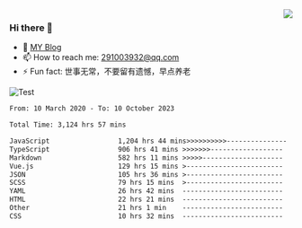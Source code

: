 <img align='right' src='https://github-readme-stats.vercel.app/api?username=niaogege&show_icons=true&theme=radical'/>

### Hi there 👋

- 🌱 [MY Blog](https://bythewayer.com/)
- 📫 How to reach me: 291003932@qq.com
- ⚡ Fun fact:  世事无常，不要留有遗憾，早点养老

![Test](https://github-readme-stats.vercel.app/api/top-langs/?username=niaogege&layout=compact)

<!--START_SECTION:waka-->

```txt
From: 10 March 2020 - To: 10 October 2023

Total Time: 3,124 hrs 57 mins

JavaScript                 1,204 hrs 44 mins>>>>>>>>>>---------------   38.55 %
TypeScript                 906 hrs 41 mins >>>>>>>------------------   29.01 %
Markdown                   582 hrs 11 mins >>>>>--------------------   18.63 %
Vue.js                     129 hrs 15 mins >------------------------   04.14 %
JSON                       105 hrs 36 mins >------------------------   03.38 %
SCSS                       79 hrs 15 mins  >------------------------   02.54 %
YAML                       26 hrs 42 mins  -------------------------   00.85 %
HTML                       22 hrs 21 mins  -------------------------   00.72 %
Other                      21 hrs 1 min    -------------------------   00.67 %
CSS                        10 hrs 32 mins  -------------------------   00.34 %
```

<!--END_SECTION:waka-->
